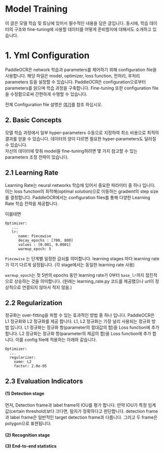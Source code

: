 # Model Training
이 글은 모델 학습 및 튜닝에 있어서 필수적인 내용을 담은 글입니다.
동시에, 학습 데이터의 구조와 fine-tuning에 사용할 데이터를 어떻게 준비할지에 대해서도
소개하고 있습니다.


# 1. Yml Configuration
PaddleOCR은 network 학습과 parameters를 제어하기 위해 configuration file을 사용합니다.
해당 파일은 model, optimizer, loss function, 전처리, 후처리 parameters 등을 설정할 수 있습니다.
PaddleOCR은 configuration으로부터 parameters를 읽으며 학습 과정을 구축합니다.
Fine-tuning 또한 configuration file을 수정함으로써 간편하게 수행할 수 있습니다.

전체 Configuration file 설명은 [여기](https://paddlepaddle.github.io/PaddleOCR/main/en/ppocr/blog/config.html#loss-ppocrlosses)를 참조 하십시오.


## 2. Basic Concepts
모델 학습 과정에서 일부 hyper-parameters 수동으로 지정하여 최소 비용으로 최적의 결과를 얻을 수 있습니다. 데이터의 양이 다르면 필요한 hyper-parameters도 달라질 수 있습니다.  
자신의 데이터에 맞춰 model을 fine-tuning하려면 몇 가지 참고할 수 있는 parameters 조정 전략이 있습니다.


## 2.1 Learning Rate
Learning Rate는 neural networks 학습에 있어서 중요한 파라미터 중 하나 입니다.
이는 loss function의 최적해(optimal solution)으로 이동하는 gradient의 step size를 결정합니다.
PaddleOCR에서는 configuration files를 통해 다양한 Learning Rate 학습 전략을 제공합니다.

이를테면
```
Optimizer: 
   ... 
   lr: 
      name: Piecewise 
      decay_epochs : [700, 800] 
      values : [0.001, 0.0001] 
      warmup_epoch: 5
```
`Piecewise` 는 단계별 일정한 감쇠를 의미합니다.
learning stages 마다 learning rate가 각기 다르게 설정됩니다. 
(각 stage에서는 동일한 learning rate 사용)

`warmup_epoch`는 첫 5번의 epochs 동안 learning rate가 0부터 `base_lr`까지 점진적으로 상승하는 것을 의미합니다.
(원래는 learning_rate.py 코드를 제공했으나 url이 정상적으로 연결되지 않아서 적지 않음.)


## 2.2 Regularization
정규화는 over-fitting을 피할 수 있는 효과적인 방법 중 하나 입니다.
PaddleOCR은 L1 정규화와 L2 정규화를 제공 합니다.
L1, L2 정규화는 가장 널리 사용되는 정규화 방법 입니다.
L1 정규화는 정규화 항(parameter의 절대값의 합)을 Loss function에 추가 합니다.
L2 정규화는 정규화 항(parameter의 제곱의 합)을 Loss function에 추가 합니다.
이를 config file에 적용하는 아래와 같습니다.
```
Optimizer:
  ...
  regularizer:
    name: L2
    factor: 2.0e-05
```

## 2.3 Evaluation Indicators

#### (1) Detection stage
먼저, Detection frame과 label frame의 IOU를 평가 합니다.
만약 IOU가 특정 임계값(certain threshold)보다 크다면, 탐지가 정확하다고 판단합니다.
detection frame과 label frame은 일반적인 target detection frame과 다릅니다.
그리고 두 frame은 polygon으로 표현됩니다.




#### (2) Recognition stage



#### (3) End-to-end statistics

